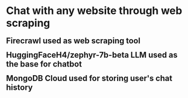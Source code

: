 # Chat with any website through web scraping

<p><b><span style="font-size: 1.5em;">Firecrawl used as web scraping tool</span></b></p>
<p><b><span style="font-size: 1.5em;">HuggingFaceH4/zephyr-7b-beta LLM used as the base for chatbot</span></b></p>
<p><b><span style="font-size: 1.5em;">MongoDB Cloud used for storing user's chat history</span></b></p>

